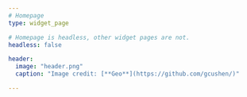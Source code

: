 ```yaml
---
# Homepage
type: widget_page

# Homepage is headless, other widget pages are not.
headless: false

header:
  image: "header.png"
  caption: "Image credit: [**Geo**](https://github.com/gcushen/)"

---
```

